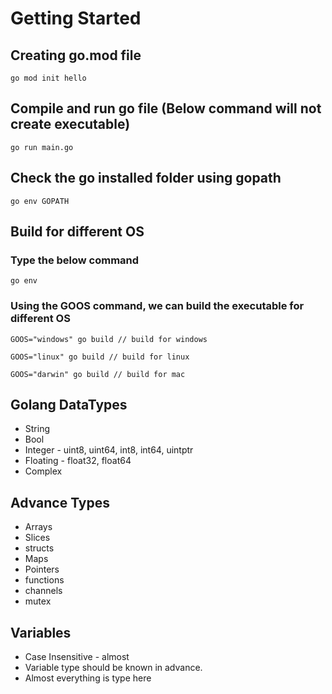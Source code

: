 # Getting Started

## Creating go.mod file

```
go mod init hello
```

## Compile and run go file (Below command will not create executable)
```
go run main.go
```

## Check the go installed folder using gopath
```
go env GOPATH
```

## Build for different OS

### Type the below command
```
go env
```

### Using the GOOS command, we can build the executable for different OS
```
GOOS="windows" go build // build for windows

GOOS="linux" go build // build for linux

GOOS="darwin" go build // build for mac

```




## Golang DataTypes
- String
- Bool
- Integer - uint8, uint64, int8, int64, uintptr
- Floating - float32, float64
- Complex

## Advance Types 
- Arrays
- Slices
- structs
- Maps
- Pointers
- functions
- channels
- mutex

## Variables
- Case Insensitive - almost
- Variable type should be known in advance.
- Almost everything is type here